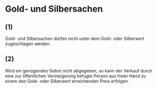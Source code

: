# Gold- und Silbersachen



## (1)

 Gold- und Silbersachen dürfen nicht unter dem Gold- oder Silberwert zugeschlagen werden.

## (2)

 Wird ein genügendes Gebot nicht abgegeben, so kann der Verkauf durch eine zur öffentlichen Versteigerung befugte Person aus freier Hand zu einem den Gold- oder Silberwert erreichenden Preis erfolgen. 

